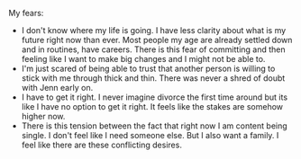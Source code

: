 My fears:
- I don't know where my life is going. I have less clarity about what is my future right now than ever. Most people my age are already settled down and in routines, have careers. There is this fear of committing and then feeling like I want to make big changes and I might not be able to.
- I'm just scared of being able to trust that another person is willing to stick with me through thick and thin. There was never a shred of doubt with Jenn early on.
- I have to get it right. I never imagine divorce the first time around but its like I have no option to get it right. It feels like the stakes are somehow higher now. 
- There is this tension between the fact that right now I am content being single. I don't feel like I need someone else. But I also want a family. I feel like there are these conflicting desires.